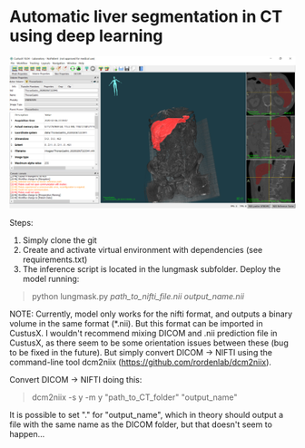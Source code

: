 # Automatic liver segmentation in CT using deep learning

![Screenshot](figures/Segmentation_CustusX.PNG)

Steps:
1) Simply clone the git
2) Create and activate virtual environment with dependencies (see requirements.txt)
3) The inference script is located in the lungmask subfolder. Deploy the model running:
> python lungmask.py *path_to_nifti_file.nii* *output_name.nii*

NOTE: Currently, model only works for the nifti format, and outputs a binary volume in the same format (*.nii). But this format can be imported in CustusX. I wouldn't recommend mixing DICOM and .nii prediction file in CustusX, as there seem to be some orientation issues between these (bug to be fixed in the future). But simply convert DICOM -> NIFTI using the command-line tool dcm2niix (https://github.com/rordenlab/dcm2niix).

Convert DICOM -> NIFTI doing this:
> dcm2niix -s y -m y "path_to_CT_folder" "output_name"

It is possible to set "." for "output_name", which in theory should output a file with the same name as the DICOM folder, but that doesn't seem to happen...
